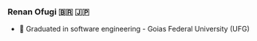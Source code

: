 ### Renan Ofugi :brazil: :jp: 
 - :book: Graduated in software engineering - Goias Federal University (UFG)
